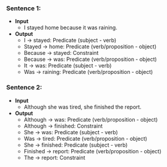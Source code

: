 ### Sentence 1:

* **Input**
    - I stayed home because it was raining.
* **Output**
    - I → stayed: Predicate (subject - verb)
    - Stayed → home: Predicate (verb/proposition - object)
    - Because → stayed: Constraint
    - Because → was: Predicate (verb/proposition - object)
    - It → was: Predicate (subject - verb)
    - Was → raining: Predicate (verb/proposition - object)

### Sentence 2:

* **Input**
    - Although she was tired, she finished the report.
* **Output**
    - Although → was: Predicate (verb/proposition - object)
    - Although → finished: Constraint
    - She → was: Predicate (subject - verb)
    - Was → tired: Predicate (verb/proposition - object)
    - She → finished: Predicate (subject - verb)
    - Finished → report: Predicate (verb/proposition - object)
    - The → report: Constraint  
